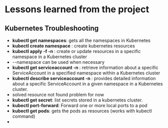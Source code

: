# Lessons learned from the project

## Kubernetes Troubleshooting

- **kubectl get namespaces**: gets all the namespaces in Kubernetes
- **kubectl create namespace <name>**: create kubernetes resources
- **kubectl apply -f <file-name> -n <namespace>**: create or update resources in a 
specific namespace in a Kubernetes cluster
- --namespace can be used when necessary
- **kubectl get serviceaccount <name> -n <namespace>**: retrieve information about a 
specific ServiceAccount in a specified namespace within a Kubernetes cluster 
- **kubectl describe serviceaccount <name> -n <namespace>**: provides detailed information about a 
specific ServiceAccount in a given namespace in a Kubernetes cluster.
- solved resource not found problem for now
- **kubectl get secret**: list secrets stored in a kubernetes cluster.
- **kubectl port-forward**: Forward one or more local ports to a pod
- **kubectl get pods**: gets the pods as resources (works with kubectl command)
- 